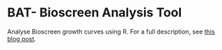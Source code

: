 ﻿
<h1>BAT- Bioscreen Analysis Tool</h1>
<p>Analyse Bioscreen growth curves using R. For a full description, see <a href="http://www.mansthulin.se/bat">this blog post</a>.</p>
